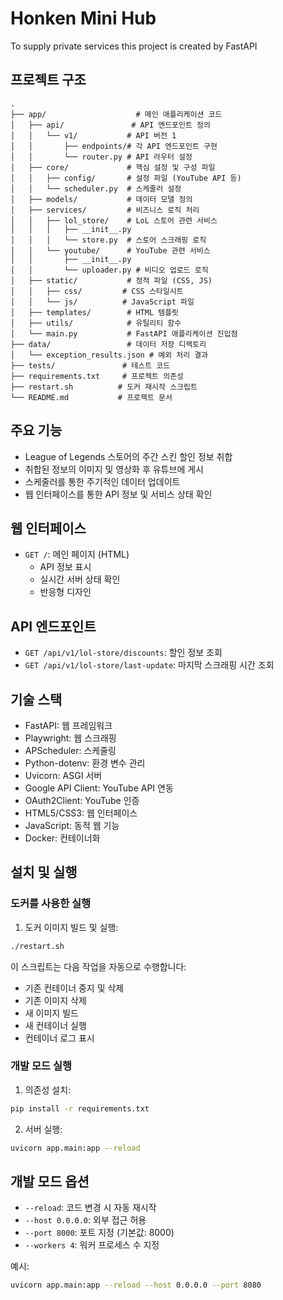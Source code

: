 # Honken Mini Hub

To supply private services this project is created by FastAPI

## 프로젝트 구조

```
.
├── app/                    # 메인 애플리케이션 코드
│   ├── api/               # API 엔드포인트 정의
│   │   └── v1/           # API 버전 1
│   │       ├── endpoints/# 각 API 엔드포인트 구현
│   │       └── router.py # API 라우터 설정
│   ├── core/             # 핵심 설정 및 구성 파일
│   │   ├── config/       # 설정 파일 (YouTube API 등)
│   │   └── scheduler.py  # 스케줄러 설정
│   ├── models/           # 데이터 모델 정의
│   ├── services/         # 비즈니스 로직 처리
│   │   ├── lol_store/    # LoL 스토어 관련 서비스
│   │   │   ├── __init__.py
│   │   │   └── store.py  # 스토어 스크래핑 로직
│   │   └── youtube/      # YouTube 관련 서비스
│   │       ├── __init__.py
│   │       └── uploader.py # 비디오 업로드 로직
│   ├── static/           # 정적 파일 (CSS, JS)
│   │   ├── css/         # CSS 스타일시트
│   │   └── js/          # JavaScript 파일
│   ├── templates/        # HTML 템플릿
│   ├── utils/            # 유틸리티 함수
│   └── main.py           # FastAPI 애플리케이션 진입점
├── data/                 # 데이터 저장 디렉토리
│   └── exception_results.json # 예외 처리 결과
├── tests/               # 테스트 코드
├── requirements.txt     # 프로젝트 의존성
├── restart.sh          # 도커 재시작 스크립트
└── README.md           # 프로젝트 문서
```

## 주요 기능

- League of Legends 스토어의 주간 스킨 할인 정보 취합
- 취합된 정보의 이미지 및 영상화 후 유튜브에 게시
- 스케줄러를 통한 주기적인 데이터 업데이트
- 웹 인터페이스를 통한 API 정보 및 서비스 상태 확인

## 웹 인터페이스

- `GET /`: 메인 페이지 (HTML)
  - API 정보 표시
  - 실시간 서버 상태 확인
  - 반응형 디자인

## API 엔드포인트

- `GET /api/v1/lol-store/discounts`: 할인 정보 조회
- `GET /api/v1/lol-store/last-update`: 마지막 스크래핑 시간 조회

## 기술 스택

- FastAPI: 웹 프레임워크
- Playwright: 웹 스크래핑
- APScheduler: 스케줄링
- Python-dotenv: 환경 변수 관리
- Uvicorn: ASGI 서버
- Google API Client: YouTube API 연동
- OAuth2Client: YouTube 인증
- HTML5/CSS3: 웹 인터페이스
- JavaScript: 동적 웹 기능
- Docker: 컨테이너화

## 설치 및 실행

### 도커를 사용한 실행

1. 도커 이미지 빌드 및 실행:
```bash
./restart.sh
```

이 스크립트는 다음 작업을 자동으로 수행합니다:
- 기존 컨테이너 중지 및 삭제
- 기존 이미지 삭제
- 새 이미지 빌드
- 새 컨테이너 실행
- 컨테이너 로그 표시

### 개발 모드 실행

1. 의존성 설치:
```bash
pip install -r requirements.txt
```

2. 서버 실행:
```bash
uvicorn app.main:app --reload
```

## 개발 모드 옵션

- `--reload`: 코드 변경 시 자동 재시작
- `--host 0.0.0.0`: 외부 접근 허용
- `--port 8000`: 포트 지정 (기본값: 8000)
- `--workers 4`: 워커 프로세스 수 지정

예시:
```bash
uvicorn app.main:app --reload --host 0.0.0.0 --port 8080
``` 